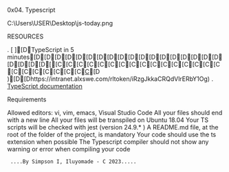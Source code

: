 0x04. Typescript

C:\Users\USER\Desktop\js-today.png


RESOURCES

. [ ][DTypeScript in 5 minutes[D[D[D[D[D[D[D[D[D[D[D[D[D[D[D[D[D[D[D[D[D[D[[C[C[C[C[C[C[C[C[C[C[C[C[C[C[C[C[C[C[C[C[C[C[C[C]()[D )[D[Dhttps://intranet.alxswe.com/rltoken/iRzgJkkaCRQdVlrERbY1Og)
. [TypeScript documentation](https://intranet.alxswe.com/rltoken/U2ehqajGPvrABFnDyF0tvQ)


Requirements

Allowed editors: vi, vim, emacs, Visual Studio Code
All your files should end with a new line
All your files will be transpiled on Ubuntu 18.04
Your TS scripts will be checked with jest (version 24.9.* )
A README.md file, at the root of the folder of the project, is mandatory
Your code should use the ts extension when possible
The Typescript compiler should not show any warning or error when compiling your code

     ....By Simpson I, Iluyomade - C 2023.....
